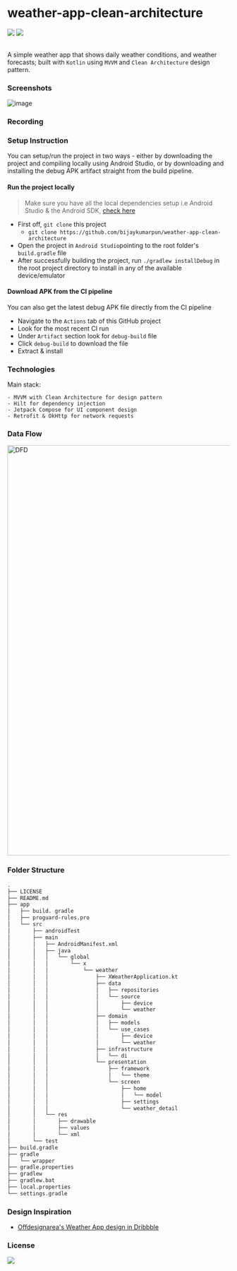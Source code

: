 # weather-app-clean-architecture
 <div style={display:flex;}>

<img src="https://img.shields.io/github/languages/code-size/bijaykumarpun/weather-app-clean-architecture?style=flat-square"/>
<!-- <img src="https://img.shields.io/github/downloads/bijaykumarpun/weather-app-clean-architecture/total"/> -->
<img src="https://img.shields.io/github/last-commit/bijaykumarpun/weather-app-clean-architecture?style=flat-square"/>
</div><br>

A simple weather app that shows daily weather conditions, and weather forecasts; built with `Kotlin` using `MVVM` and `Clean Architecture` design pattern.

### Screenshots
![image](https://github.com/bijaykumarpun/weather-app-clean-architecture/assets/13991373/800954e0-ffc5-4e0c-90ae-6a540b61ad06)

### Recording


### Setup Instruction
You can setup/run the project in two ways - either by downloading the project and compiling locally using Android Studio, or by downloading and installing the debug APK artifact straight from the build pipeline.

#### Run the project locally

> Make sure you have all the local dependencies setup i.e Android Studio & the Android SDK, [check here](https://developer.android.com/studio/install)

- First off, `git clone` this project
    - `git clone https://github.com/bijaykumarpun/weather-app-clean-architecture`
- Open the project in `Android Studio`pointing to the root folder's `build.gradle` file
- After successfully building the project, run `./gradlew installDebug` in the root project directory to install in any of the available device/emulator

#### Download APK from the CI pipeline
You can also get the latest debug APK file directly from the CI pipeline
- Navigate to the `Actions` tab of this GitHub project
- Look for the most recent CI run
- Under `Artifact` section look for `debug-build` file
- Click `debug-build` to download the file
- Extract & install

### Technologies

Main stack: 

    - MVVM with Clean Architecture for design pattern
    - Hilt for dependency injection
    - Jetpack Compose for UI component design
    - Retrofit & OkHttp for network requests
    
### Data Flow
<img width="929" alt="DFD" src="https://github.com/bijaykumarpun/weather-app-clean-architecture/assets/13991373/2c562b5b-a52b-4dd9-9f9e-4e598fdfaa35">


### Folder Structure
```bash
.
├── LICENSE
├── README.md
├── app
│   ├── build. gradle
│   ├── proguard-rules.pro
│   └── src
│       ├── androidTest
│       ├── main
│       │   ├── AndroidManifest.xml
│       │   ├── java
│       │   │   └── global
│       │   │       └── x
│       │   │           └── weather
│       │   │               ├── XWeatherApplication.kt
│       │   │               ├── data
│       │   │               │   ├── repositories
│       │   │               │   └── source
│       │   │               │       ├── device
│       │   │               │       └── weather
│       │   │               ├── domain
│       │   │               │   ├── models
│       │   │               │   └── use_cases
│       │   │               │       ├── device
│       │   │               │       └── weather
│       │   │               ├── infrastructure
│       │   │               │   └── di
│       │   │               └── presentation
│       │   │                   ├── framework
│       │   │                   │   └── theme
│       │   │                   └── screen
│       │   │                       ├── home
│       │   │                       │   └── model
│       │   │                       ├── settings
│       │   │                       └── weather_detail
│       │   └── res
│       │       ├── drawable
│       │       ├── values
│       │       └── xml
│       └── test
├── build.gradle
├── gradle
│   └── wrapper
├── gradle.properties
├── gradlew
├── gradlew.bat
├── local.properties
└── settings.gradle
```

### Design Inspiration
- [Offdesignarea's Weather App design in Dribbble](https://dribbble.com/shots/17003404-Weather-App) 

### License
<img src="https://img.shields.io/badge/license-MIT-brightgreen?style=flat-square"/>

